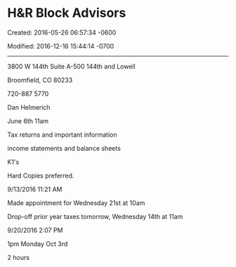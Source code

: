 # H&R Block Advisors

Created: 2016-05-26 06:57:34 -0600

Modified: 2016-12-16 15:44:14 -0700

---

3800 W 144th Suite A-500 144th and Lowell

Broomfield, CO 80233

720-887 5770

Dan Helmerich

June 6th 11am

Tax returns and important information

income statements and balance sheets

K1's

Hard Copies preferred.

9/13/2016 11:21 AM

Made appointment for Wednesday 21st at 10am

Drop-off prior year taxes tomorrow, Wednesday 14th at 11am

9/20/2016 2:07 PM

1pm Monday Oct 3rd

2 hours
